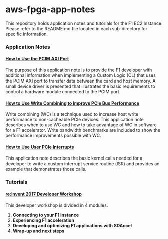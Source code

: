 # aws-fpga-app-notes
This repository holds application notes and tutorials for the F1 EC2 Instance. Please refer to the README.md file located in each sub-directory for specific information.

### Application Notes

#### [How to Use the PCIM AXI Port](/Using-PCIM-Port)
The purpose of this application note is to provide the F1 developer with additional information when implementing a Custom Logic (CL) that uses the PCIM AXI port to transfer data between the card and host memory. A small device driver is presented that illustrates the basic requirements to control a hardware module connected to the PCIM port.

#### [How to Use Write Combining to Improve PCIe Bus Performance](/Using-PCIe-Write-Combining)
Write combining (WC) is a technique used to increase host write performance to non-cacheable PCIe devices. This application note describes when to use WC and how to take advantage of WC in software for a F1 accelerator. Write bandwidth benchmarks are included to show the performance improvements possible with WC.

#### [How to Use User PCIe Interrupts](/Using-PCIe-Interrupts)
This application note describes the basic kernel calls needed for a developer to write a custom interrupt service routine (ISR) and provides an example that demonstrates those calls.

### Tutorials

#### [re:Invent 2017 Developer Workshop](/reInvent17_Developer_Workshop)

This developer workshop is divided in 4 modules.

1. **Connecting to your F1 instance**
1. **Experiencing F1 acceleration**
1. **Developing and optimizing F1 applications with SDAccel**
1. **Wrap-up and next steps**
